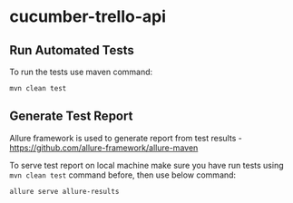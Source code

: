 # cucumber-trello-api

## Run Automated Tests
To run the tests use maven command:
```  
mvn clean test  
```  

## Generate Test Report
Allure framework is used to generate report from test results - https://github.com/allure-framework/allure-maven

To serve test report on local machine make sure you have run tests using `mvn clean test` command before, then use below command:
```  
allure serve allure-results
```